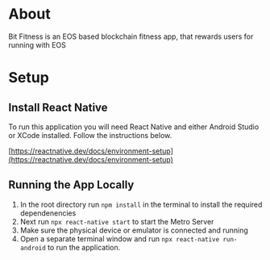 # About

Bit Fitness is an EOS based blockchain fitness app, that rewards users for running with EOS

# Setup

## Install React Native

To run this application you will need React Native and either Android Studio or XCode installed. Follow the instructions below.

[https://reactnative.dev/docs/environment-setup](https://reactnative.dev/docs/environment-setup)

## Running the App Locally

1. In the root directory run `npm install` in the terminal to install the required dependenencies
2. Next run `npx react-native start` to start the Metro Server
3. Make sure the physical device or emulator is connected and running
4. Open a separate terminal window and run `npx react-native run-android` to run the application.

